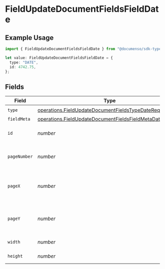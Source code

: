# FieldUpdateDocumentFieldsFieldDate

## Example Usage

```typescript
import { FieldUpdateDocumentFieldsFieldDate } from "@documenso/sdk-typescript/models/operations";

let value: FieldUpdateDocumentFieldsFieldDate = {
  type: "DATE",
  id: 4742.75,
};
```

## Fields

| Field                                                                                                                                | Type                                                                                                                                 | Required                                                                                                                             | Description                                                                                                                          |
| ------------------------------------------------------------------------------------------------------------------------------------ | ------------------------------------------------------------------------------------------------------------------------------------ | ------------------------------------------------------------------------------------------------------------------------------------ | ------------------------------------------------------------------------------------------------------------------------------------ |
| `type`                                                                                                                               | [operations.FieldUpdateDocumentFieldsTypeDateRequest1](../../models/operations/fieldupdatedocumentfieldstypedaterequest1.md)         | :heavy_check_mark:                                                                                                                   | N/A                                                                                                                                  |
| `fieldMeta`                                                                                                                          | [operations.FieldUpdateDocumentFieldsFieldMetaDateRequest](../../models/operations/fieldupdatedocumentfieldsfieldmetadaterequest.md) | :heavy_minus_sign:                                                                                                                   | N/A                                                                                                                                  |
| `id`                                                                                                                                 | *number*                                                                                                                             | :heavy_check_mark:                                                                                                                   | The ID of the field to update.                                                                                                       |
| `pageNumber`                                                                                                                         | *number*                                                                                                                             | :heavy_minus_sign:                                                                                                                   | The page number the field will be on.                                                                                                |
| `pageX`                                                                                                                              | *number*                                                                                                                             | :heavy_minus_sign:                                                                                                                   | The X coordinate of where the field will be placed.                                                                                  |
| `pageY`                                                                                                                              | *number*                                                                                                                             | :heavy_minus_sign:                                                                                                                   | The Y coordinate of where the field will be placed.                                                                                  |
| `width`                                                                                                                              | *number*                                                                                                                             | :heavy_minus_sign:                                                                                                                   | The width of the field.                                                                                                              |
| `height`                                                                                                                             | *number*                                                                                                                             | :heavy_minus_sign:                                                                                                                   | The height of the field.                                                                                                             |